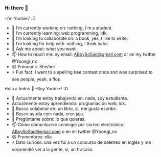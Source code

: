 ### Hi there 👋
-I’m Yoobie7 :D
- 🔭 I’m currently working on: nothing, i´m a student.
- 🌱 I’m currently learning: web programming, idk.
- 👯 I’m looking to collaborate on: a book, yes, I like to write.
- 🤔 I’m looking for help with: nothing, I think haha.
- 💬 Ask me about: what you want.
- 📫 How to reach me: by email: ABoySoSad@gmail.com or on my twitter @Yoongi_nx
- 😄 Pronouns: She/her
- ⚡ Fun fact: I went to a spelling bee contest once and was surprised to see people, yeah, a flop.

Hola a todos 👋
-Soy Yoobie7 :D
- 🔭 Actualmente estoy trabajando en: nada, soy estudiante.
-  Actualmente estoy aprendiendo: programación web, idk.
-  👯 Busco colaborar en: un libro, sí, me gusta escribir.
-  🤔 Busco ayuda con: nada, creo jaja.
-  💬 Pregúntame sobre: lo que quieras.
-  📫 Cómo comunicarse conmigo: por correo electrónico: ABoySoSad@gmail.com o en mi twitter @Yoongi_nx
-  😄 Pronombres: ella.
-  ⚡ Dato curioso: una vez fui a un concurso de deletreo en inglés y me sorprendió ver a la gente, sí, un fracaso.
